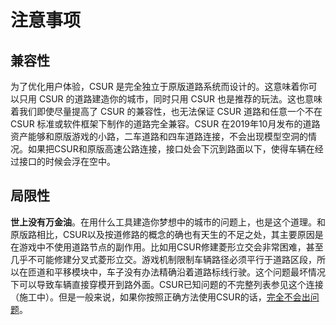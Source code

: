 # 注意事项

## 兼容性
为了优化用户体验，CSUR 是完全独立于原版道路系统而设计的。这意味着你可以只用 CSUR 的道路建造你的城市，同时只用 CSUR 也是推荐的玩法。这也意味着我们即使尽量提高了 CSUR 的兼容性，也无法保证 CSUR 道路和任意一个不在 CSUR 标准或软件框架下制作的道路完全兼容。CSUR 在2019年10月发布的道路资产能够和原版游戏的小路，二车道路和四车道路连接，不会出现模型空洞的情况。如果把CSUR和原版高速公路连接，接口处会下沉到路面以下，使得车辆在经过接口的时候会浮在空中。

## 局限性
**世上没有万金油**。在用什么工具建造你梦想中的城市的问题上，也是这个道理。和原版路相比，CSUR以及按道修路的概念的确也有天生的不足之处，其主要原因是在游戏中不使用道路节点的副作用。比如用CSUR修建菱形立交会非常困难，甚至几乎不可能修建分叉式菱形立交。游戏机制限制车辆路径必须平行于道路区段，所以在匝道和平移模块中，车子没有办法精确沿着道路标线行驶。这个问题最坏情况下可以导致车辆直接穿模开到路外面。CSUR已知问题的不完整列表参见这个连接（施工中）。但是一般来说，如果你按照正确方法使用CSUR的话，[完全不会出问题](https://www.youtube.com/watch?v=jVHcUVIwJW4&t=435s)。
